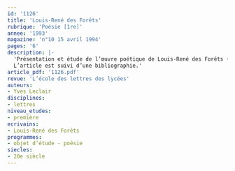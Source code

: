 ```yaml
---
id: '1126'
title: 'Louis-René des Forêts'
rubrique: 'Poésie [1re]'
annee: '1993'
magazine: 'n°10 15 avril 1994'
pages: '6'
description: |-
  'Présentation et étude de l’œuvre poétique de Louis-René des Forêts (1918-2001) : mise en scène des rapports de l’être et du langage, poésie de l’échec…
  L’article est suivi d’une bibliographie.'
article_pdf: '1126.pdf'
revue: 'L’école des lettres des lycées'
auteurs:
- Yves Leclair
disciplines:
- lettres
niveau_etudes:
- première
ecrivains:
- Louis-René des Forêts
programmes:
- objet d’étude - poésie
siecles:
- 20e siècle
---
```

